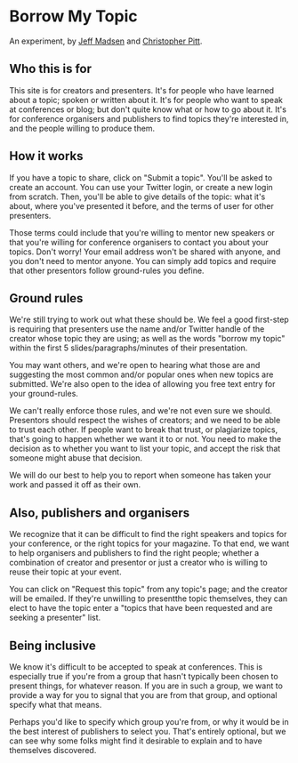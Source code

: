 # Borrow My Topic

An experiment, by [Jeff Madsen](https://twitter.com/codebyjeff) and [Christopher Pitt](https://twitter.com/assertchris).

## Who this is for

This site is for creators and presenters. It's for people who have learned about a topic; spoken or written about it. It's for people who want to speak at conferences or blog; but don't quite know what or how to go about it. It's for conference organisers and publishers to find topics they're interested in, and the people willing to produce them.

## How it works

If you have a topic to share, click on "Submit a topic". You'll be asked to create an account. You can use your Twitter login, or create a new login from scratch. Then, you'll be able to give details of the topic: what it's about, where you've presented it before, and the terms of user for other presenters.

Those terms could include that you're willing to mentor new speakers or that you're willing for conference organisers to contact you about your topics. Don't worry! Your email address won't be shared with anyone, and you don't need to mentor anyone. You can simply add topics and require that other presentors follow ground-rules you define. 

## Ground rules

We're still trying to work out what these should be. We feel a good first-step is requiring that presenters use the name and/or Twitter handle of the creator whose topic they are using; as well as the words "borrow my topic" within the first 5 slides/paragraphs/minutes of their presentation.

You may want others, and we're open to hearing what those are and suggesting the most common and/or popular ones when new topics are submitted. We're also open to the idea of allowing you free text entry for your ground-rules. 

We can't really enforce those rules, and we're not even sure we should. Presentors should respect the wishes of creators; and we need to be able to trust each other. If people want to break that trust, or plagiarize topics, that's going to happen whether we want it to or not. You need to make the decision as to whether you want to list your topic, and accept the risk that someone might abuse that decision.

We will do our best to help you to report when someone has taken your work and passed it off as their own.

## Also, publishers and organisers

We recognize that it can be difficult to find the right speakers and topics for your conference, or the right topics for your magazine. To that end, we want to help organisers and publishers to find the right people; whether a combination of creator and presentor or just a creator who is willing to reuse their topic at your event.

You can click on "Request this topic" from any topic's page; and the creator will be emailed. If they're unwilling to presentthe topic themselves, they can elect to have the topic enter a "topics that have been requested and are seeking a presenter" list. 

## Being inclusive

We know it's difficult to be accepted to speak at conferences. This is especially true if you're from a group that hasn't typically been chosen to present things, for whatever reason. If you are in such a group, we want to provide a way for you to signal that you are from that group, and optional specify what that means.

Perhaps you'd like to specify which group you're from, or why it would be in the best interest of publishers to select you. That's entirely optional, but we can see why some folks might find it desirable to explain and to have themselves discovered.
